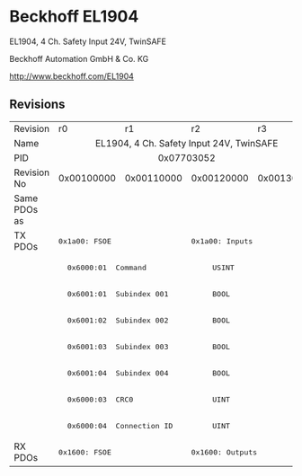 # Beckhoff EL1904

EL1904, 4 Ch. Safety Input 24V, TwinSAFE

Beckhoff Automation GmbH & Co. KG

http://www.beckhoff.com/EL1904

## Revisions
<table>
<tr >
<td>Revision</td>
<td>r0</td>
<td>r1</td>
<td>r2</td>
<td>r3</td>
</tr>
<tr >
<td>Name</td>
<td colspan=4 align="center">EL1904, 4 Ch. Safety Input 24V, TwinSAFE</td>
</tr>
<tr >
<td>PID</td>
<td colspan=4 align="center">0x07703052</td>
</tr>
<tr >
<td>Revision No</td>
<td>0x00100000</td>
<td>0x00110000</td>
<td>0x00120000</td>
<td>0x00130000</td>
</tr>
<tr >
<td>Same PDOs as</td>
<td colspan=4 align="center"></td>
</tr>
<tr class="txpdo pdosection">
<td rowspan=8 valign=top>TX PDOs</td>
<td colspan=2 align="left"><pre>0x1a00: FSOE </pre></td>
<td colspan=2 align="left"><pre>0x1a00: Inputs</pre></td>
<td></td>
</tr>
<tr class="txpdo">
<td colspan=4 align="left"><pre>  0x6000:01  Command               USINT</pre></td>
</tr>
<tr class="txpdo">
<td colspan=4 align="left"><pre>  0x6001:01  Subindex 001          BOOL</pre></td>
</tr>
<tr class="txpdo">
<td colspan=4 align="left"><pre>  0x6001:02  Subindex 002          BOOL</pre></td>
</tr>
<tr class="txpdo">
<td colspan=4 align="left"><pre>  0x6001:03  Subindex 003          BOOL</pre></td>
</tr>
<tr class="txpdo">
<td colspan=4 align="left"><pre>  0x6001:04  Subindex 004          BOOL</pre></td>
</tr>
<tr class="txpdo">
<td colspan=4 align="left"><pre>  0x6000:03  CRC0                  UINT</pre></td>
</tr>
<tr class="txpdo">
<td colspan=4 align="left"><pre>  0x6000:04  Connection ID         UINT</pre></td>
</tr>
<tr class="rxpdo pdosection">
<td rowspan=1 valign=top>RX PDOs</td>
<td colspan=2 align="left"><pre>0x1600: FSOE </pre></td>
<td colspan=2 align="left"><pre>0x1600: Outputs</pre></td>
<td></td>
</tr>
</table>
